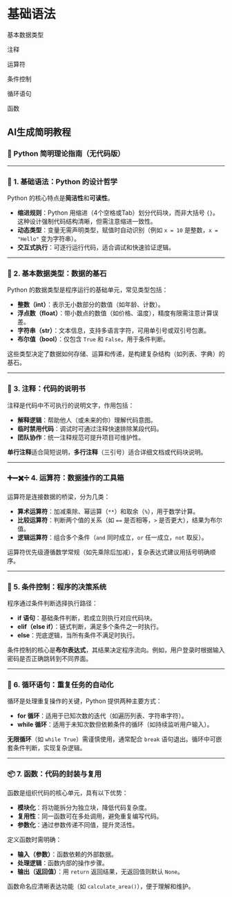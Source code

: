 # 基础语法

基本数据类型

注释

运算符

条件控制

循环语句

函数

## AI生成简明教程

### 🐍 Python 简明理论指南（无代码版）

---

### 📌 1. 基础语法：Python 的设计哲学

Python 的核心特点是**简洁性**和**可读性**。

- **缩进规则**：Python 用缩进（4个空格或Tab）划分代码块，而非大括号 `{}`。这种设计强制代码结构清晰，但需注意缩进一致性。  
- **动态类型**：变量无需声明类型，赋值时自动识别（例如 `x = 10` 是整数，`x = "Hello"` 变为字符串）。  
- **交互式执行**：可逐行运行代码，适合调试和快速验证逻辑。

---

### 🧮 2. 基本数据类型：数据的基石

Python 的数据类型是程序运行的基础单元，常见类型包括：

- **整数（int）**：表示无小数部分的数值（如年龄、计数）。  
- **浮点数（float）**：带小数点的数值（如价格、温度），精度有限需注意计算误差。  
- **字符串（str）**：文本信息，支持多语言字符，可用单引号或双引号包裹。  
- **布尔值（bool）**：仅包含 `True` 和 `False`，用于条件判断。  

这些类型决定了数据如何存储、运算和传递，是构建复杂结构（如列表、字典）的基石。

---

### 💬 3. 注释：代码的说明书

注释是代码中不可执行的说明文字，作用包括：

- **解释逻辑**：帮助他人（或未来的你）理解代码意图。  
- **临时禁用代码**：调试时可通过注释快速排除某段代码。  
- **团队协作**：统一注释规范可提升项目可维护性。  

**单行注释**适合简短说明，**多行注释**（三引号）适合详细文档或代码块说明。

---

### ➕➖✖️➗ 4. 运算符：数据操作的工具箱

运算符是连接数据的桥梁，分为几类：

- **算术运算符**：加减乘除、幂运算（`**`）和取余（`%`），用于数学计算。  
- **比较运算符**：判断两个值的关系（如 `==` 是否相等，`>` 是否更大），结果为布尔值。  
- **逻辑运算符**：组合多个条件（`and` 同时成立，`or` 任一成立，`not` 取反）。  

运算符优先级遵循数学常规（如先乘除后加减），复杂表达式建议用括号明确顺序。

---

### 🧭 5. 条件控制：程序的决策系统

程序通过条件判断选择执行路径：  

- **if 语句**：基础条件判断，若成立则执行对应代码块。  
- **elif（else if）**：链式判断，满足多个条件之一时执行。  
- **else**：兜底逻辑，当所有条件不满足时执行。  

条件控制的核心是**布尔表达式**，其结果决定程序流向。例如，用户登录时根据输入密码是否正确跳转到不同界面。

---

### 🔁 6. 循环语句：重复任务的自动化

循环是处理重复操作的关键，Python 提供两种主要方式：

- **for 循环**：适用于已知次数的迭代（如遍历列表、字符串字符）。  
- **while 循环**：适用于未知次数但依赖条件的循环（如持续监听用户输入）。  

**无限循环**（如 `while True`）需谨慎使用，通常配合 `break` 语句退出。循环中可嵌套条件判断，实现复杂逻辑。

---

### 📦 7. 函数：代码的封装与复用

函数是组织代码的核心单元，具有以下优势：

- **模块化**：将功能拆分为独立块，降低代码复杂度。  
- **复用性**：同一函数可在多处调用，避免重复编写代码。  
- **参数化**：通过参数传递不同值，提升灵活性。  

定义函数时需明确：

- **输入（参数）**：函数依赖的外部数据。  
- **处理逻辑**：函数内部的操作步骤。  
- **输出（返回值）**：用 `return` 返回结果，无返回值则默认 `None`。  

函数命名应清晰表达功能（如 `calculate_area()`），便于理解和维护。
